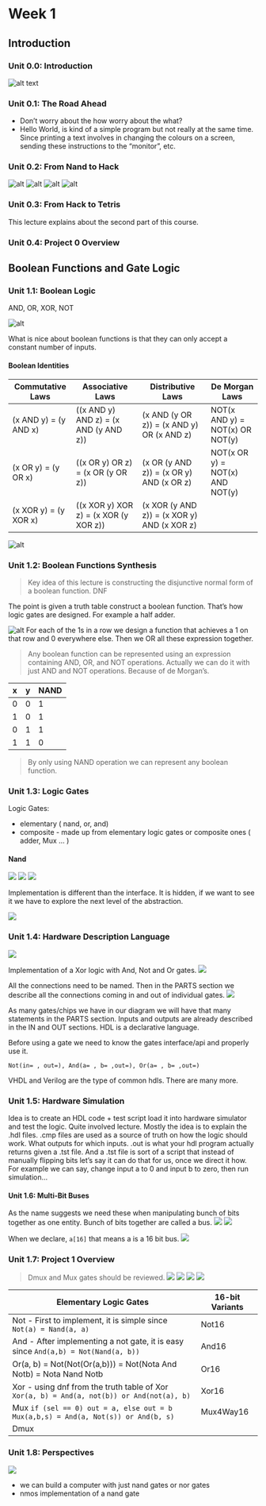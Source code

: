 # Week 1
## Introduction
### Unit 0.0: Introduction
![alt text](images/image.png)
### Unit 0.1: The Road Ahead
- Don’t worry about the how worry about the what?
- Hello World, is kind of a simple program but not really at the same time. Since printing a text involves in changing the colours on a screen, sending these instructions to the “monitor”, etc.
### Unit 0.2: From Nand to Hack
![alt](images/image-20240110-152709.png)
![alt](images/image-20240110-152856.png)
![alt](images/image-20240110-153413.png)
![alt](images/image-20240110-153524.png)

### Unit 0.3: From Hack to Tetris
This lecture explains about the second part of this course. 
### Unit 0.4: Project 0 Overview

## Boolean Functions and Gate Logic
### Unit 1.1: Boolean Logic
AND, OR, XOR, NOT

![alt](images/image-20240111-000601.png)

What is nice about boolean functions is that they can only accept a constant number of inputs.
#### Boolean Identities
| Commutative Laws | Associative Laws | Distributive Laws | De Morgan Laws |
|------------------|------------------|-------------------|----------------|
|(x AND y) = (y AND x)|((x AND y) AND z) = (x AND (y AND z))|(x AND (y OR z)) = (x AND y) OR (x AND z)|NOT(x AND y) = NOT(x) OR NOT(y)|
|(x OR y) = (y OR x)|((x OR y) OR z) = (x OR (y OR z))|(x OR (y AND z)) = (x OR y) AND (x OR z)|NOT(x OR y) = NOT(x) AND NOT(y)|
|(x XOR y) = (y XOR x)|((x XOR y) XOR z) = (x XOR (y XOR z))|(x XOR (y AND z)) = (x XOR y) AND (x XOR z)||

![alt](images/image-20240131-153917.png)
### Unit 1.2: Boolean Functions Synthesis
> Key idea of this lecture is constructing the disjunctive normal form of a boolean function. DNF

The point is given a truth table construct a boolean function. That’s how logic gates are designed. For example a half adder.

![alt](images/image-20240111-002708.png)
For each of the 1s in a row we design a function that achieves a 1 on that row and 0 everywhere else. Then we OR all these expression together.

> Any boolean function can be represented using an expression containing AND, OR, and NOT operations. Actually we can do it with just AND and NOT operations. Because of de Morgan’s.

| x | y | NAND |
| --- | --- | --- |
|0|0|1|
|1|0|1|
|0|1|1|
|1|1|0|

> By only using NAND operation we can represent any boolean function.

### Unit 1.3: Logic Gates
Logic Gates:
- elementary ( nand, or, and)
- composite - made up from elementary logic gates or composite ones ( adder, Mux … )
#### Nand
![](images/image-20240111-220656.png)
![](images/image-20240111-220728.png)
![](images/image-20240111-221050.png)

Implementation is different than the interface. It is hidden, if we want to see it we have to explore the next level of the abstraction.

![](images/image-20240111-221355.png)

### Unit 1.4: Hardware Description Language
![](images/image-20240112-212912.png)

Implementation of a Xor logic with And, Not and Or gates.
![](images/image-20240112-213209.png)

All the connections need to be named.
Then in the PARTS section we describe all the connections coming in and out of individual gates.
![](images/image-20240112-214044.png)

As many gates/chips we have in our diagram we will have that many statements in the PARTS section. Inputs and outputs are already described in the IN and OUT sections.
HDL is a declarative language.

Before using a gate we need to know the gates interface/api and properly use it.

`Not(in= , out=), And(a= , b= ,out=), Or(a= , b= ,out=)`

VHDL and Verilog are the type of common hdls. There are many more.

### Unit 1.5: Hardware Simulation
Idea is to create an HDL code + test script load it into hardware simulator and test the logic.
Quite involved lecture. Mostly the idea is to explain the .hdl files.
.cmp files are used as a source of truth on how the logic should work. What outputs for which inputs.
.out is what your hdl program actually returns given a .tst file.
And a .tst file is sort of a script that instead of manually flipping bits let’s say it can do that for us, once we direct it how. For example we can say, change input a to 0 and input b to zero, then run simulation…

#### Unit 1.6: Multi-Bit Buses
As the name suggests we need these when manipulating bunch of bits together as one entity. Bunch of bits together are called a bus.
![](images/image-20240122-221351.png)
![](images/image-20240122-221426.png)

When we declare, `a[16]` that means a is a 16 bit bus. 
![](images/image-20240130-212305.png)
 
### Unit 1.7: Project 1 Overview

> Dmux and Mux gates should be reviewed.
![](images/image-20240130-212731.png)
![](images/image-20240131-212455.png)
![](images/image-20240130-213944.png)
![](images/image-20240205-220535.png)

| Elementary Logic Gates | 16-bit Variants |
| --- | --- |
| Not - First to implement, it is simple since `Not(a) = Nand(a, a)` | Not16|
| And - After implementing a not gate, it is easy since `And(a,b) = Not(Nand(a, b))` | And16|
| Or(a, b) = Not(Not(Or(a,b))) = Not(Nota And Notb) = Nota Nand Notb | Or16 |
| Xor - using dnf from the truth table of Xor `Xor(a, b) = And(a, not(b)) or And(not(a), b)` | Xor16 |
| Mux `if (sel == 0) out = a, else out = b Mux(a,b,s) = And(a, Not(s)) or And(b, s)` | Mux4Way16 |
| Dmux | |
 
 
### Unit 1.8: Perspectives
![](images/image-20240207-230950.png)
- we can build a computer with just nand gates or nor gates
- nmos implementation of a nand gate
